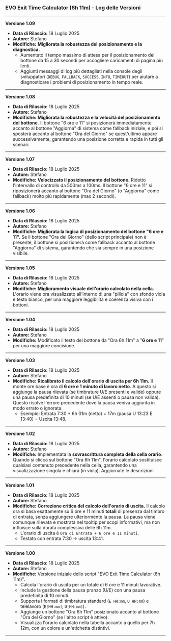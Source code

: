 ### **EVO Exit Time Calculator (6h 11m) - Log delle Versioni**

---

**Versione 1.09**
* **Data di Rilascio:** 18 Luglio 2025
* **Autore:** Stefano
* **Modifiche:** **Migliorata la robustezza del posizionamento e la diagnostica.**
    * Aumentato il tempo massimo di attesa per il posizionamento del bottone da 15 a 30 secondi per accogliere caricamenti di pagina più lenti.
    * Aggiunti messaggi di log più dettagliati nella console degli sviluppatori (`DEBUG`, `FALLBACK`, `SUCCESS`, `INFO`, `TIMEOUT`) per aiutare a diagnosticare i problemi di posizionamento in tempo reale.

---

**Versione 1.08**
* **Data di Rilascio:** 18 Luglio 2025
* **Autore:** Stefano
* **Modifiche:** **Migliorata la robustezza e la velocità del posizionamento del bottone.** Il bottone "6 ore e 11" si posizionerà immediatamente accanto al bottone "Aggiorna" di sistema come fallback iniziale, e poi si sposterà accanto al bottone "Ora del Giorno" se quest'ultimo appare successivamente, garantendo una posizione corretta e rapida in tutti gli scenari.

---

**Versione 1.07**
* **Data di Rilascio:** 18 Luglio 2025
* **Autore:** Stefano
* **Modifiche:** **Velocizzato il posizionamento del bottone.** Ridotto l'intervallo di controllo da 500ms a 100ms. Il bottone "6 ore e 11" si riposizionerà accanto al bottone "Ora del Giorno" (o "Aggiorna" come fallback) molto più rapidamente (max 2 secondi).

---

**Versione 1.06**
* **Data di Rilascio:** 18 Luglio 2025
* **Autore:** Stefano
* **Modifiche:** **Migliorata la logica di posizionamento del bottone "6 ore e 11".** Se il bottone "Ora del Giorno" (dello script principale) non è presente, il bottone si posizionerà come fallback accanto al bottone "Aggiorna" di sistema, garantendo che sia sempre in una posizione visibile.

---

**Versione 1.05**
* **Data di Rilascio:** 18 Luglio 2025
* **Autore:** Stefano
* **Modifiche:** **Miglioramento visuale dell'orario calcolato nella cella.** L'orario viene ora visualizzato all'interno di una "pillola" con sfondo viola e testo bianco, per una maggiore leggibilità e coerenza visiva con i bottoni.

---

**Versione 1.04**
* **Data di Rilascio:** 18 Luglio 2025
* **Autore:** Stefano
* **Modifiche:** Modificato il testo del bottone da "Ora 6h 11m" a "**6 ore e 11**" per una maggiore concisione.

---

**Versione 1.03**
* **Data di Rilascio:** 18 Luglio 2025
* **Autore:** Stefano
* **Modifiche:** **Ricalibrato il calcolo dell'orario di uscita per 6h 11m.** Il monte ore base è ora di **6 ore e 1 minuto di lavoro netto**. A questo si aggiunge la pausa rilevata (se timbrature U/E presenti e valide) oppure una pausa predefinita di 10 minuti (se U/E assenti o pausa non valida). Questo risolve l'errore precedente dove la pausa veniva aggiunta in modo errato o ignorata.
    * Esempio: Entrata 7:30 + 6h 01m (netto) + 17m (pausa U 13:23 E 13:40) = Uscita 13:48.

---

**Versione 1.02**
* **Data di Rilascio:** 18 Luglio 2025
* **Autore:** Stefano
* **Modifiche:** Implementata la **sovrascrittura completa della cella orario**. Quando si clicca sul bottone "Ora 6h 11m", l'orario calcolato sostituisce qualsiasi contenuto precedente nella cella, garantendo una visualizzazione singola e chiara (in viola). Aggiornate le descrizioni.

---

**Versione 1.01**
* **Data di Rilascio:** 18 Luglio 2025
* **Autore:** Stefano
* **Modifiche:** **Correzione critica del calcolo dell'orario di uscita.** Il calcolo ora si basa esattamente su 6 ore e 11 minuti **totali** di presenza dal timbro di entrata, senza aggiungere ulteriormente la pausa. La pausa viene comunque rilevata e mostrata nel tooltip per scopi informativi, ma non influisce sulla durata complessiva delle 6h 11m.
    * L'orario di uscita è `Ora di Entrata + 6 ore e 11 minuti`.
    * Testato con entrata 7:30 -> uscita 13:41.

---

**Versione 1.00**
* **Data di Rilascio:** 18 Luglio 2025
* **Autore:** Stefano
* **Modifiche:** Versione iniziale dello script "EVO Exit Time Calculator (6h 11m)".
    * Calcola l'orario di uscita per un totale di 6 ore e 11 minuti lavorative.
    * Include la gestione della pausa pranzo (U/E) con una pausa predefinita di 10 minuti.
    * Supporta i formati di timbratura standard (`E HH:mm`, `U HH:mm`) e telelavoro (`E[HH:mm]`, `U[HH:mm]`).
    * Aggiunge un bottone "Ora 6h 11m" posizionato accanto al bottone "Ora del Giorno" (se l'altro script è attivo).
    * Visualizza l'orario calcolato nella tabella accanto a quello per 7h 12m, con un colore e un'etichetta distintivi.

---
